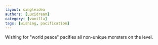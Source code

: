 ```yaml
---
layout: singleidea
authors: [Luxidream]
category: [vanilla]
tags: [wishing, pacification]
---
```

Wishing for "world peace" pacifies all non-unique monsters on the level.
